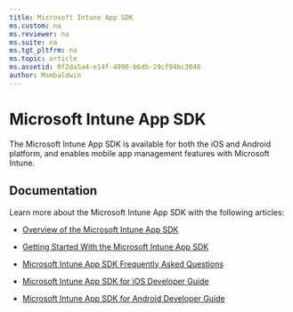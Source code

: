 ```yaml
---
title: Microsoft Intune App SDK
ms.custom: na
ms.reviewer: na
ms.suite: na
ms.tgt_pltfrm: na
ms.topic: article
ms.assetid: 0f2da5a4-e14f-4990-b6db-29cf94bc3048
author: Msmbaldwin
---
```

# Microsoft Intune App SDK
The Microsoft Intune App SDK is available for both the iOS and Android platform, and enables mobile app management features with Microsoft Intune.

## Documentation
Learn more about the Microsoft Intune App SDK with the following articles:

-   [Overview of the Microsoft Intune App SDK](../Topic/Overview_of_the_Microsoft_Intune_App_SDK.md)

-   [Getting Started With the Microsoft Intune App SDK](../Topic/Getting_Started_With_the_Microsoft_Intune_App_SDK.md)

-   [Microsoft Intune App SDK Frequently Asked Questions](../Topic/Microsoft_Intune_App_SDK_Frequently_Asked_Questions.md)

-   [Microsoft Intune App SDK for iOS Developer Guide](../Topic/Microsoft_Intune_App_SDK_for_iOS_Developer_Guide.md)

-   [Microsoft Intune App SDK for Android Developer Guide](../Topic/Microsoft_Intune_App_SDK_for_Android_Developer_Guide.md)

